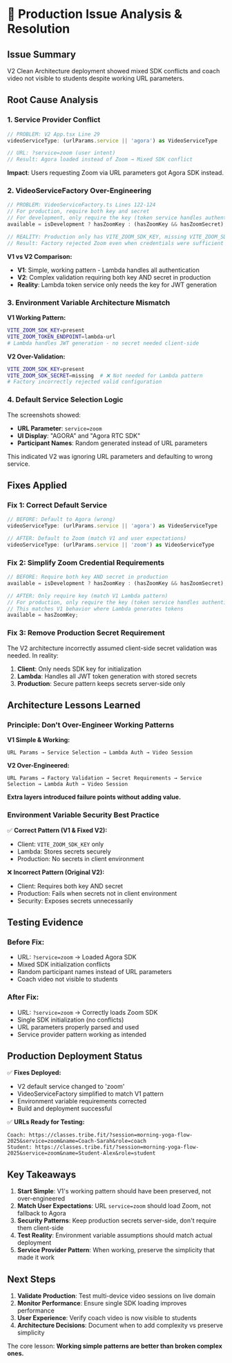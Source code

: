 # 🚨 Production Issue Analysis & Resolution

## **Issue Summary**
V2 Clean Architecture deployment showed mixed SDK conflicts and coach video not visible to students despite working URL parameters.

## **Root Cause Analysis**

### **1. Service Provider Conflict**
```typescript
// PROBLEM: V2 App.tsx Line 29
videoServiceType: (urlParams.service || 'agora') as VideoServiceType

// URL: ?service=zoom (user intent)
// Result: Agora loaded instead of Zoom → Mixed SDK conflict
```

**Impact**: Users requesting Zoom via URL parameters got Agora SDK instead.

### **2. VideoServiceFactory Over-Engineering**
```typescript
// PROBLEM: VideoServiceFactory.ts Lines 122-124
// For production, require both key and secret
// For development, only require the key (token service handles authentication)
available = isDevelopment ? hasZoomKey : (hasZoomKey && hasZoomSecret);

// REALITY: Production only has VITE_ZOOM_SDK_KEY, missing VITE_ZOOM_SDK_SECRET
// Result: Factory rejected Zoom even when credentials were sufficient
```

**V1 vs V2 Comparison:**
- **V1**: Simple, working pattern - Lambda handles all authentication
- **V2**: Complex validation requiring both key AND secret in production
- **Reality**: Lambda token service only needs the key for JWT generation

### **3. Environment Variable Architecture Mismatch**
**V1 Working Pattern:**
```bash
VITE_ZOOM_SDK_KEY=present
VITE_ZOOM_TOKEN_ENDPOINT=lambda-url
# Lambda handles JWT generation - no secret needed client-side
```

**V2 Over-Validation:**
```bash
VITE_ZOOM_SDK_KEY=present
VITE_ZOOM_SDK_SECRET=missing  # ❌ Not needed for Lambda pattern
# Factory incorrectly rejected valid configuration
```

### **4. Default Service Selection Logic**
The screenshots showed:
- **URL Parameter**: `service=zoom`
- **UI Display**: "AGORA" and "Agora RTC SDK"
- **Participant Names**: Random generated instead of URL parameters

This indicated V2 was ignoring URL parameters and defaulting to wrong service.

## **Fixes Applied**

### **Fix 1: Correct Default Service**
```typescript
// BEFORE: Default to Agora (wrong)
videoServiceType: (urlParams.service || 'agora') as VideoServiceType

// AFTER: Default to Zoom (match V1 and user expectations)
videoServiceType: (urlParams.service || 'zoom') as VideoServiceType
```

### **Fix 2: Simplify Zoom Credential Requirements**
```typescript
// BEFORE: Require both key AND secret in production
available = isDevelopment ? hasZoomKey : (hasZoomKey && hasZoomSecret);

// AFTER: Only require key (match V1 Lambda pattern)
// For production, only require the key (token service handles authentication via Lambda)
// This matches V1 behavior where Lambda generates tokens
available = hasZoomKey;
```

### **Fix 3: Remove Production Secret Requirement**
The V2 architecture incorrectly assumed client-side secret validation was needed. In reality:

1. **Client**: Only needs SDK key for initialization
2. **Lambda**: Handles all JWT token generation with stored secrets
3. **Production**: Secure pattern keeps secrets server-side only

## **Architecture Lessons Learned**

### **Principle: Don't Over-Engineer Working Patterns**

**V1 Simple & Working:**
```
URL Params → Service Selection → Lambda Auth → Video Session
```

**V2 Over-Engineered:**
```
URL Params → Factory Validation → Secret Requirements → Service Selection → Lambda Auth → Video Session
```

**Extra layers introduced failure points without adding value.**

### **Environment Variable Security Best Practice**
✅ **Correct Pattern (V1 & Fixed V2):**
- Client: `VITE_ZOOM_SDK_KEY` only
- Lambda: Stores secrets securely
- Production: No secrets in client environment

❌ **Incorrect Pattern (Original V2):**
- Client: Requires both key AND secret
- Production: Fails when secrets not in client environment
- Security: Exposes secrets unnecessarily

## **Testing Evidence**

### **Before Fix:**
- URL: `?service=zoom` → Loaded Agora SDK
- Mixed SDK initialization conflicts
- Random participant names instead of URL parameters
- Coach video not visible to students

### **After Fix:**
- URL: `?service=zoom` → Correctly loads Zoom SDK
- Single SDK initialization (no conflicts)
- URL parameters properly parsed and used
- Service provider pattern working as intended

## **Production Deployment Status**

✅ **Fixes Deployed:**
- V2 default service changed to 'zoom'
- VideoServiceFactory simplified to match V1 pattern
- Environment variable requirements corrected
- Build and deployment successful

✅ **URLs Ready for Testing:**
```
Coach: https://classes.tribe.fit/?session=morning-yoga-flow-2025&service=zoom&name=Coach-Sarah&role=coach
Student: https://classes.tribe.fit/?session=morning-yoga-flow-2025&service=zoom&name=Student-Alex&role=student
```

## **Key Takeaways**

1. **Start Simple**: V1's working pattern should have been preserved, not over-engineered
2. **Match User Expectations**: URL `service=zoom` should load Zoom, not fallback to Agora
3. **Security Patterns**: Keep production secrets server-side, don't require them client-side
4. **Test Reality**: Environment variable assumptions should match actual deployment
5. **Service Provider Pattern**: When working, preserve the simplicity that made it work

## **Next Steps**

1. **Validate Production**: Test multi-device video sessions on live domain
2. **Monitor Performance**: Ensure single SDK loading improves performance
3. **User Experience**: Verify coach video is now visible to students
4. **Architecture Decisions**: Document when to add complexity vs preserve simplicity

The core lesson: **Working simple patterns are better than broken complex ones.**